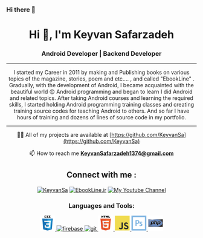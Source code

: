 ### Hi there 👋

<!--
**KeyvanSa/KeyvanSa** is a ✨ _special_ ✨ repository because its `README.md` (this file) appears on your GitHub profile.

Here are some ideas to get you started:

- 🔭 I’m currently working on ...
- 🌱 I’m currently learning ...
- 👯 I’m looking to collaborate on ...
- 🤔 I’m looking for help with ...
- 💬 Ask me about ...
- 📫 How to reach me: ...
- 😄 Pronouns: ...
- ⚡ Fun fact: ...
-->
<h1 align="center">Hi 👋, I'm Keyvan Safarzadeh</h1>
<h3 align="center">Android Developer | Backend Developer</h3>

<hr />

<p align="center">
I started my Career in 2011 by making and Publishing books on various topics of the magazine, stories, poem and etc.... , and called "EbookLine" . Gradually, with the development of Android, I became acquainted with the beautiful world 😍 Android programming and began to learn I did Android and related topics. After taking Android courses and learning the required skills, I started holding Android programming training classes and creating training source codes for teaching Android to others. And so far I have hours of training and dozens of lines of source code in my portfolio.
</p>
<hr />

<div align="center">
  
  👨‍💻 All of my projects are available at [https://github.com/KeyvanSa](https://github.com/KeyvanSa)<br />

  📫 How to reach me **KeyvanSafarzadeh1374@gmail.com**<br />
  
</div>

<h2 align="center">Connect with me : </h2>

<p align="center">
<a href="https://instagram.com/ebookline1393" target="blank"><img align="center" src="https://raw.githubusercontent.com/rahuldkjain/github-profile-readme-generator/master/src/images/icons/Social/instagram.svg" alt="KeyvanSa" height="30" width="40" /></a>
<a href="https://www.ebookline.ir" target="blank"><img align="center" src="https://raw.githubusercontent.com/rahuldkjain/github-profile-readme-generator/master/src/images/icons/Social/medium.svg" alt="EbookLine.ir" height="30" width="40" /></a>
<a href="https://youtube.com/channel/UCK5oDic5vVItSK1CpUlJ5wA" target="blank"><img align="center" src="https://raw.githubusercontent.com/rahuldkjain/github-profile-readme-generator/master/src/images/icons/Social/youtube.svg" alt="My Youtube Channel" height="30" width="40" /></a>
</p>

<h3 align="center">Languages and Tools:</h3>

<p align="center">  <a href="https://www.w3schools.com/css/" target="_blank" rel="noreferrer"> <img src="https://raw.githubusercontent.com/devicons/devicon/master/icons/css3/css3-original-wordmark.svg" alt="css3" width="40" height="40"/> </a> <a href="https://firebase.google.com/" target="_blank" rel="noreferrer"> <img src="https://www.vectorlogo.zone/logos/firebase/firebase-icon.svg" alt="firebase" width="40" height="40"/> </a> <a href="https://git-scm.com/" target="_blank" rel="noreferrer"> <img src="https://www.vectorlogo.zone/logos/git-scm/git-scm-icon.svg" alt="git" width="40" height="40"/> </a> <a href="https://www.w3.org/html/" target="_blank" rel="noreferrer"> <img src="https://raw.githubusercontent.com/devicons/devicon/master/icons/html5/html5-original-wordmark.svg" alt="html5" width="40" height="40"/> </a> <a href="https://developer.mozilla.org/en-US/docs/Web/JavaScript" target="_blank" rel="noreferrer"> <img src="https://raw.githubusercontent.com/devicons/devicon/master/icons/javascript/javascript-original.svg" alt="javascript" width="40" height="40"/> <a href="https://www.photoshop.com/en" target="_blank" rel="noreferrer"> <img src="https://raw.githubusercontent.com/devicons/devicon/master/icons/photoshop/photoshop-line.svg" alt="photoshop" width="40" height="40"/> </a> <a href="https://www.php.net" target="_blank" rel="noreferrer"> <img src="https://raw.githubusercontent.com/devicons/devicon/master/icons/php/php-original.svg" alt="php" width="40" height="40"/>
</p>




